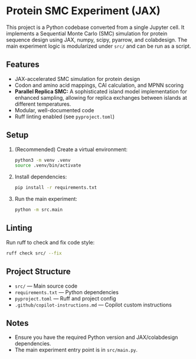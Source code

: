# Protein SMC Experiment (JAX)

This project is a Python codebase converted from a single Jupyter cell. It implements a Sequential Monte Carlo (SMC) simulation for protein sequence design using JAX, numpy, scipy, pyarrow, and colabdesign. The main experiment logic is modularized under `src/` and can be run as a script.

## Features
- JAX-accelerated SMC simulation for protein design
- Codon and amino acid mappings, CAI calculation, and MPNN scoring
- **Parallel Replica SMC:** A sophisticated island model implementation for enhanced sampling, allowing for replica exchanges between islands at different temperatures.
- Modular, well-documented code
- Ruff linting enabled (see `pyproject.toml`)

## Setup
1. (Recommended) Create a virtual environment:
   ```zsh
   python3 -m venv .venv
   source .venv/bin/activate
   ```
2. Install dependencies:
   ```zsh
   pip install -r requirements.txt
   ```
3. Run the main experiment:
   ```zsh
   python -m src.main
   ```

## Linting
Run ruff to check and fix code style:
```zsh
ruff check src/ --fix
```

## Project Structure
- `src/` — Main source code
- `requirements.txt` — Python dependencies
- `pyproject.toml` — Ruff and project config
- `.github/copilot-instructions.md` — Copilot custom instructions

## Notes
- Ensure you have the required Python version and JAX/colabdesign dependencies.
- The main experiment entry point is in `src/main.py`.
